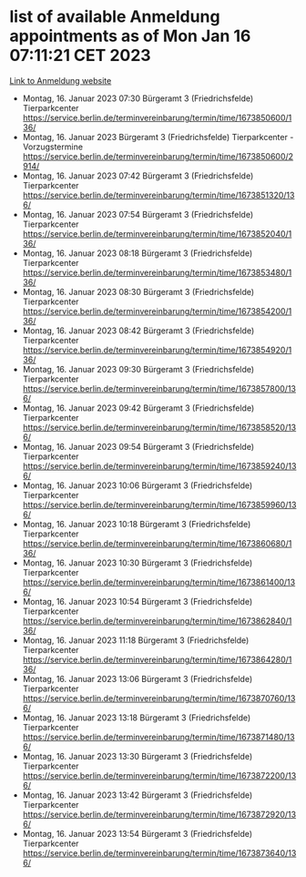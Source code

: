 # list of available Anmeldung appointments as of Mon Jan 16 07:11:21 CET 2023
[Link to Anmeldung website](https://service.berlin.de/terminvereinbarung/termin/tag.php?termin=0&anliegen[]=120686&dienstleisterlist=122210,122217,327316,122219,327312,122227,327314,122231,327346,122243,327348,122252,329742,122260,329745,122262,329748,122254,329751,122271,327278,122273,327274,122277,327276,330436,122280,327294,122282,327290,122284,327292,327539,122291,327270,122285,327266,122286,327264,122296,327268,150230,329760,122301,327282,122297,327286,122294,327284,122312,329763,122314,329775,122304,327330,122311,327334,122309,327332,122281,327352,122279,329772,122276,327324,122274,327326,122267,329766,122246,327318,122251,327320,122257,327322,122208,327298,122226,327300,121362,121364&herkunft=http%3A%2F%2Fservice.berlin.de%2Fdienstleistung%2F120686%2F)
- Montag, 16. Januar 2023 07:30 Bürgeramt 3 (Friedrichsfelde) Tierparkcenter https://service.berlin.de/terminvereinbarung/termin/time/1673850600/136/
- Montag, 16. Januar 2023  Bürgeramt 3 (Friedrichsfelde) Tierparkcenter - Vorzugstermine https://service.berlin.de/terminvereinbarung/termin/time/1673850600/2914/
- Montag, 16. Januar 2023 07:42 Bürgeramt 3 (Friedrichsfelde) Tierparkcenter https://service.berlin.de/terminvereinbarung/termin/time/1673851320/136/
- Montag, 16. Januar 2023 07:54 Bürgeramt 3 (Friedrichsfelde) Tierparkcenter https://service.berlin.de/terminvereinbarung/termin/time/1673852040/136/
- Montag, 16. Januar 2023 08:18 Bürgeramt 3 (Friedrichsfelde) Tierparkcenter https://service.berlin.de/terminvereinbarung/termin/time/1673853480/136/
- Montag, 16. Januar 2023 08:30 Bürgeramt 3 (Friedrichsfelde) Tierparkcenter https://service.berlin.de/terminvereinbarung/termin/time/1673854200/136/
- Montag, 16. Januar 2023 08:42 Bürgeramt 3 (Friedrichsfelde) Tierparkcenter https://service.berlin.de/terminvereinbarung/termin/time/1673854920/136/
- Montag, 16. Januar 2023 09:30 Bürgeramt 3 (Friedrichsfelde) Tierparkcenter https://service.berlin.de/terminvereinbarung/termin/time/1673857800/136/
- Montag, 16. Januar 2023 09:42 Bürgeramt 3 (Friedrichsfelde) Tierparkcenter https://service.berlin.de/terminvereinbarung/termin/time/1673858520/136/
- Montag, 16. Januar 2023 09:54 Bürgeramt 3 (Friedrichsfelde) Tierparkcenter https://service.berlin.de/terminvereinbarung/termin/time/1673859240/136/
- Montag, 16. Januar 2023 10:06 Bürgeramt 3 (Friedrichsfelde) Tierparkcenter https://service.berlin.de/terminvereinbarung/termin/time/1673859960/136/
- Montag, 16. Januar 2023 10:18 Bürgeramt 3 (Friedrichsfelde) Tierparkcenter https://service.berlin.de/terminvereinbarung/termin/time/1673860680/136/
- Montag, 16. Januar 2023 10:30 Bürgeramt 3 (Friedrichsfelde) Tierparkcenter https://service.berlin.de/terminvereinbarung/termin/time/1673861400/136/
- Montag, 16. Januar 2023 10:54 Bürgeramt 3 (Friedrichsfelde) Tierparkcenter https://service.berlin.de/terminvereinbarung/termin/time/1673862840/136/
- Montag, 16. Januar 2023 11:18 Bürgeramt 3 (Friedrichsfelde) Tierparkcenter https://service.berlin.de/terminvereinbarung/termin/time/1673864280/136/
- Montag, 16. Januar 2023 13:06 Bürgeramt 3 (Friedrichsfelde) Tierparkcenter https://service.berlin.de/terminvereinbarung/termin/time/1673870760/136/
- Montag, 16. Januar 2023 13:18 Bürgeramt 3 (Friedrichsfelde) Tierparkcenter https://service.berlin.de/terminvereinbarung/termin/time/1673871480/136/
- Montag, 16. Januar 2023 13:30 Bürgeramt 3 (Friedrichsfelde) Tierparkcenter https://service.berlin.de/terminvereinbarung/termin/time/1673872200/136/
- Montag, 16. Januar 2023 13:42 Bürgeramt 3 (Friedrichsfelde) Tierparkcenter https://service.berlin.de/terminvereinbarung/termin/time/1673872920/136/
- Montag, 16. Januar 2023 13:54 Bürgeramt 3 (Friedrichsfelde) Tierparkcenter https://service.berlin.de/terminvereinbarung/termin/time/1673873640/136/
